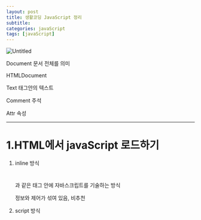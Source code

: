 ```yaml
---
layout: post
title: 생활코딩 JavaScript 정리
subtitle: 
categories: javaScript
tags: [javaScript]
---
```


![Untitled](https://s3-us-west-2.amazonaws.com/secure.notion-static.com/48cfa64f-7766-46db-b397-8cfce07be1ec/Untitled.png)

Document 문서 전체를 의미

HTMLDocument

Text 태그안의 텍스트

Comment 주석

Attr 속성

---

# 1.HTML에서 javaScript 로드하기

1. inline 방식
    
    <h1></h1> 과 같은 태그 안에 자바스크립트를 기술하는 방식
    
    정보와 제어가 섞여 있음, 비추천
    

1. script 방식
    
    <script>태그를 넣어 작성하는 방식, html태그와 js코드를 분리할 수 있다.
    

1. 외부파일로 분리
    
    js를 별도의 파일로 분리한다. 재활용성 높음, 전송량의 경량화 
    
2. script 태그의 위치
    
    head위에 위치시킬 수 있으나, window.onload = function(){}안에 작성해야한다.
    
    웹브라우저의 모든 구성요소에 대한 로드가 끝났을 때, 브라우저에 의해 호출되는 함수임
    
    script 파일은 head 태그 보다 페이지의 하단에 위치시키는 것이 더 좋은 방법이다.
    

# 2.Object Model

JSC | DOM | BOM

자바스크립트로 제어하기 위해서, 객체를 만든다.

브라우저에서 html문서의 각각의 태그를 객체로 만들어 놓는다.

객체를 자바스크립트로 제어할 수 있다.

document.getElementsByTagName('img')

img태그를 배열 형태로 모두 가져옴

리턴 형태는 배열이 된다.

### 01)window

전역객체, window, frame을 제어하기 위한 객체

document property에 접근 가능하다. 

### 02)JavaScript Core

브라우저, 노드 js와 같은 스크립트를 제어할 수 있다.

자바스크립트 자체 객체인 Object, Array, Function 을 사용할 수 있다.

### 03)DOM(Document Object Model)

document가 하는일 - html태그를 제어하는 역할을 한다.

문서를 제어한다.

---

# 3.BOM

### BOM(Browser Object Model)

window객체의 property에 저장되어 있다.

현재 웹브라우저의 페이지 리로드, 경고창 등을 담당한다.

브라우저를 제어함

BOM(Browser Object Model)이란 웹브라우저의 창이나 프래임을 추상화해서 프로그래밍적으로 제어할 수 있도록 제공하는 수단이다. BOM은 전역객체인 Window의 프로퍼티와 메소드들을 통해서 제어할 수 있다. 따라서 BOM에 대한 수업은 Window 객체의 프로퍼티와 메소드의 사용법을 배우는 것이라고 해도 과언이 아닐 것이다. 본 토픽의 하위 수업에서는 Window 객체의 사용법을 알아볼 것이다.

window. ** 로 접근한다.

---

# 4.Document 객체

---

# 5.Text 객체

- document.getElementById : 리턴 데이터 타입은 HTMLLIELement
- document.getElementsByTagName : 리턴 데이터 타입은 HTMLCollection

즉 실행결과가 하나인 경우 HTMLLIELement, 복수인 경우 HTMLCollection을 리턴하고 있다

---

# 6.Jquery

유사배열로 리턴한다.

for(var i=0; i<li.length; i++){

console.log(li[i]);

}

li는 object

li[i] HTMLLIElement이다. > 제이쿼리 객체가 아니라 DOM 객체임

따라서 제이쿼리 메소드 .css를 사용할 수 없다.

사용하려면 $() 제이쿼리 함수에 감싸서 사용하면 된다.

$(''li")

map을 통한 조회

map을 통해 모든 엘리먼트 실행가능하다. 

li,map(function(index,elem){

console.log(index,elem);

$(elem).css('color', 'red');

})

index가 몇번째값

elem가 모든 엘리먼트값을 호출한다.

elem는 DOM객체이기 때문에 $()감싸서 사용해준다.

---

# 7.Element 객체

1. 모든HTML태그는 HTMLElement에 속한다. style과 같은 속성을 제어 할 수 있다.
2. html, xml,svg와 같은 다양한 언어 형식들이 존재하기 때문에 html은 HTMLElement로 구별한다.
    
    style같은 property사용 가능하다. 
    
3. 식별자, 조회, 속성 기능이 있다.

### **식별자**

문서내에서 특정한 엘리먼트를 식별하기 위한 용도로 사용되는 API

- Element.classList
- Element.className
- Element.id
- Element.tagName

### **조회**

엘리먼트의 하위 엘리먼트를 조회하는 API

- Element.getElementsByClassName
- Element.getElementsByTagName
- Element.querySelector
- Element.querySelectorAll

### **속성**

엘리먼트의 속성을 알아내고 변경하는 API

- Element.getAttribute(name)
- Element.setAttribute(name, value)
- Element.hasAttribute(name);
- Element.removeAttribute(name);

## 식별자 API

1. document.getElementById('id').tagName : 값 변경 불가
2. document.getElementById('id').id :값 변경 가능
3. document.getElementById('id').className :값 변경가능
4. document.getElementById('id').classList 
    - 유사배열 형태를 리턴하는데 class= "a b"이면 길이 두개, classList[0] 은 a , classList[1]은 b가 나오게 된다.
    - classList.add를 통해 추가 가능하다.
    - classList.toggle로 값을 추가했다가, 없앴다가가 가능함
    

## 조회 API

1. Element도 getElementBy 메소드를 가지고 있다., 조회의 범위를 좁히고자 한다면 getElementBy*로 조회한다.
2. document.getElementsBy* 는 문서전체를 대상으로 조회해서 적용한다.  Element의 하위 메소드  getElementById*를 하면,  Element 가 가지고 있는 하위 메소드만 찾아 적용한다.

## 속성 API

-<a id='' class= '' href=''></a> 의 태그 안에 있는 id, class 등등 속성을 조회하고, 추가, 삭제등의 변경이 가능한 api이다.

1. Element.getAttribute(name)
2. Element.setAttribute(name, value)
3. Element.hasAttribute(name);
4. Element.removeAttribute(name);

**속성과 프로퍼티**

- 속성방식

target.setAttribute('class', '')

- 프로퍼티 방식

target.ClassName = ''

## jQuery 속성 제어 API

- jquery에서는 attr을 통해 속성을 제어할 수 있다.
- attr
- removeAttr

**attribute 와 property**

jquery에서는 attribute를 attr, property는 prop로 사용한다.

각각 href를 조회 했을 때, 

attr은 ex) ./demo.html 

prop은 전체주소를 리턴한다. ex) [http://localhost/jQuery_attribute_api/demo.html](http://localhost/jQuery_attribute_api/demo.html)

제이쿼리를 통해, prop의 값으로 property의 제약을 보완해준다.

## JQuery 조회 범위 제한

1. **selector context**
    1. $("선택 인자1", "선택인자2").css 로 명시하면 선택인자2하위의 선택인자1만 속성 적용
    2. $("선택인자1 선택인자2") 도 사용가능
2. **.find()**
    1. $("선택인자1.").find("선택인자2").css 로도 적용이 가능하다. 체인이 가능하기 때문이다.

---

# 8.Node 객체

가장 상위의 객체이다. Node 객체를 통해 모든 객체에서 사용 가능하다. 각각의 관계들을 유추할 수 있어 프로그래밍적으로 유용하게 사용할 수 있다.

1. 관계
    - Node.childNodes
    - Node.firstChild
    - Node.lastChild
    - Node.nextSibling
    - Node.previousSibling 현재 li Element의 이전 형제
    - Node.contains()
    - Node.hasChildNodes()
    - Node.parentNode
2. 노드의 종류
    - Node.nodeType : 값이 Text인지 document인지 등의 타입을 알려줌
    - Node.nodeName:
3. 값
    - Node.nodeValue
    - Node.textContent
4. 자식관리
    - Node.appendChild()
    - Node.removeChild()

### 01)Node 관계 API

**공백,줄바꿈 문자도 child로 취급함 (*text객체도 포함하기 때문이다.)**

1. Node.childNodes 
    1. childNodes로 자식들을 조회가능하다.
    2. 유사배열로 반환한다.
    3. 전체적으로 속성을 지정하고자 할때, text엘리먼트가 있으면 전체 지정이 되지 않는다.
2. Node.firstChild
3. Node.lastChild
4. Node.nextSibling 
    1. 지정한 Element의 다음 형제
5. Node.previousSibling 
    1. 지정한 Element의 이전 형제
6. Node.contains() 
7. Node.hasChildNodes() 

### 02)노드 종류 API

노드 작업을 하게 되면 현재 선택된 노드가 어떤 타입인지를 판단해야 하는 경우가 있다. 이런 경우에 사용할 수 있는 API가 nodeType, nodeName이다.

```xml
for(var name in Node){
   console.log(name, Node[name]);
}
```

위를 통해 노드 종류를 조회할 수 있다.

1. Node.nodeType
    1. 노드 타입을 의미한다. 번호로 출력된다.
2. Node.nodeName
    1. 노드의 이름 (태그명을 의미한다.)

### 03)노드 변경 API

1. 노드 추가
    1. appendChild(child) - 노드의 마지막 자식으로 주어진 엘리먼트 추가
    2. insertBefore(new Element, referenceElement) -두번째 인자 앞에 엘리먼트 추가
    3. 노드를 추가하기 위해서 추가 엘리먼트를 생성해야 한다. document객체의 기능을 사용하여 추가해야한다.
        1. document.createElement(tagname) - <li>와 같은 태그
        2. document.createTextNode(data) - 텍스트 데이터
    
    순서 createElement로 태그 생성 > .createTextNode로 텍스트 데이터 추가 > appendChild로 태그 안에 텍스트데이터 넣기 > appendChild로 html에 추가 해주기
    
2. 노드 제거
    1. removeChild(child)
        1. 부모 노드에서, 자식 노드를 삭제해야 <l태그>데이터</태그>가 삭제된다.
3. 노드 바꾸기

### 04)jQuery 노드 변경 API

### 05)문자열로 노드 제어

---

# 9.Document 객체

# 10.Text 객체

값 API

조작 API

---

# 11.문서의 기하학적 특성

---

# 12.이벤트

### 등록방법

### inline

### 프로퍼티 리스터

### addEventListener()

### 이벤트 전파(버블링과 캡처링)

### 기본동작의 취소

### 이벤트타입

1. 폼
2. 문서로딩
3. 마우스

### JQuery 이벤트

on API 사용법

---

# 13.네트워크 통신

### AJAX

- 웹브라우저와 웹서버가 내부적으로 데이터 통신을 하여, 로딩없이 데이터를 전달 받는다.
- 사용 API : XMLHttpRequest
- XMLHttpRequest:
    
    ```java
    open(''GET/POST', '페이지주소');
    send():
    ```
    

```java
<p>time : <span id="time"></span></p>
<input type="button" id="execute" value="execute" />
<script>
document.querySelector('input').addEventListener('click', function(event){
    var xhr = new XMLHttpRequest();
    xhr.open('GET', './time.php');
    xhr.onreadystatechange = function(){
        if(xhr.readyState === 4 && xhr.status === 200){
            document.querySelector('#time').innerHTML = xhr.responseText;
        }
    }
    xhr.send(); 
}); 
</script>
```

 readystate =4 모든 통신이 끝난 상태

status =200 통신이 성공한 상태

status 404 500이면 오류페이지

- POST방식
    
    정보를 post로 전달해서 알맞은 데이터를 가져온다.
    

### JSON

- 

### JQueryAjax